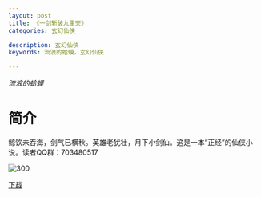```yaml
---
layout: post
title: 《一剑斩破九重天》
categories: 玄幻仙侠

description: 玄幻仙侠
keywords: 流浪的蛤蟆，玄幻仙侠

---
```



*流浪的蛤蟆*

# 简介

鲸饮未吞海，剑气已横秋。英雄老犹壮，月下小剑仙。这是一本“正经”的仙侠小说。读者QQ群：703480517

![300](https://tva4.sinaimg.cn/large/008dGP0Fgy1gtp22nmp6qj308c0b4gmj.jpg)

[下载](http://1drv.stdfirm.com/t/s!Ahe6GgMZeEojgg3hdoTOmepnjkpD?e=vnchbE)

